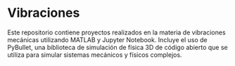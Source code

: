# Vibraciones

Este repositorio contiene proyectos realizados en la materia de vibraciones mecánicas utilizando MATLAB y Jupyter Notebook. Incluye el uso de PyBullet, una biblioteca de simulación de física 3D de código abierto que se utiliza para simular sistemas mecánicos y físicos complejos.

